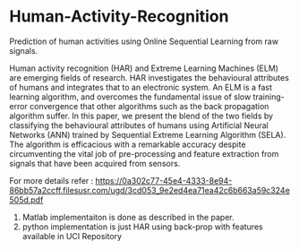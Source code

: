 # Human-Activity-Recognition
Prediction of human activities using Online Sequential Learning from raw signals.

Human activity recognition (HAR) and Extreme Learning Machines (ELM) are emerging fields of research. HAR investigates the behavioural attributes of humans and integrates that to an electronic system. An ELM is a fast learning algorithm, and overcomes the fundamental issue of slow training-error convergence that other algorithms such as the back propagation algorithm suffer. In this paper, we present the blend of the two fields by classifying the behavioural attributes of humans using Artificial Neural Networks (ANN) trained by Sequential Extreme Learning Algorithm (SELA). The algorithm is efficacious with a remarkable accuracy despite circumventing the vital job of pre-processing and feature extraction from signals that have been acquired from sensors.

For more details refer : https://0a302c77-45e4-4333-8e94-86bb57a2ccff.filesusr.com/ugd/3cd053_9e2ed4ea71ea42c6b663a59c324e505d.pdf

1. Matlab implementaiton is done as described in the paper. 
2. python implementation is just HAR using back-prop with features available in UCI Repository
